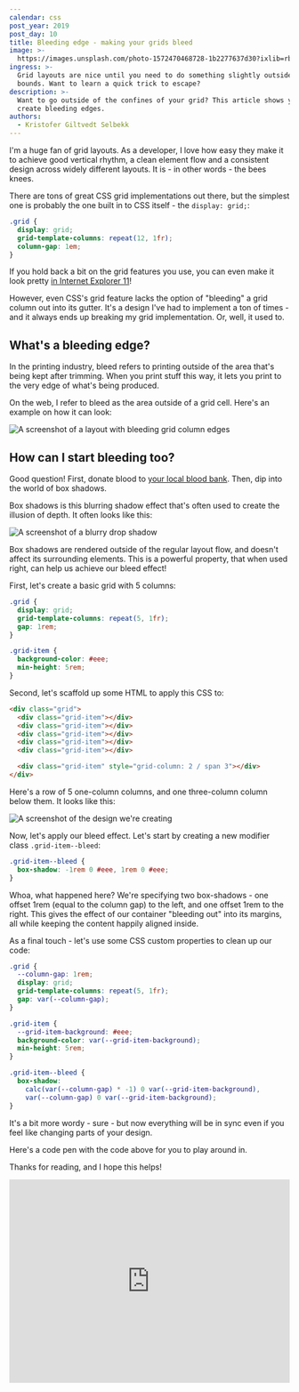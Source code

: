 ```yaml
---
calendar: css
post_year: 2019
post_day: 10
title: Bleeding edge - making your grids bleed
image: >-
  https://images.unsplash.com/photo-1572470468728-1b2277637d30?ixlib=rb-1.2.1&ixid=eyJhcHBfaWQiOjEyMDd9&auto=format&fit=crop&w=2250&q=80
ingress: >-
  Grid layouts are nice until you need to do something slightly outside of its
  bounds. Want to learn a quick trick to escape?
description: >-
  Want to go outside of the confines of your grid? This article shows you how to
  create bleeding edges.
authors:
  - Kristofer Giltvedt Selbekk
---
```

I'm a huge fan of grid layouts. As a developer, I love how easy they make it to achieve good vertical rhythm, a clean element flow and a consistent design across widely different layouts. It is - in other words - the bees knees.

There are tons of great CSS grid implementations out there, but the simplest one is probably the one built in to CSS itself - the `display: grid;`:

```css
.grid {
  display: grid;
  grid-template-columns: repeat(12, 1fr);
  column-gap: 1em;
}
```

If you hold back a bit on the grid features you use, you can even make it look pretty [in Internet Explorer 11](https://medium.com/@elad/supporting-css-grid-in-internet-explorer-b38669e75d66)!

However, even CSS's grid feature lacks the option of "bleeding" a grid column out into its gutter. It's a design I've had to implement a ton of times - and it always ends up breaking my grid implementation. Or, well, it used to.

## What's a bleeding edge?

In the printing industry, bleed refers to printing outside of the area that's being kept after trimming. When you print stuff this way, it lets you print to the very edge of what's being produced.

On the web, I refer to bleed as the area outside of a grid cell. Here's an example on how it can look:

![A screenshot of a layout with bleeding grid column edges](https://i.ibb.co/Bs2pyzn/Skjermbilde-2019-11-20-kl-21-57-56.png)

## How can I start bleeding too?

Good question! First, donate blood to [your local blood bank](https://www.rodekors.no/gi-blod/). Then, dip into the world of box shadows.

Box shadows is this blurring shadow effect that's often used to create the illusion of depth. It often looks like this:

![A screenshot of a blurry drop shadow](https://i.ibb.co/Hdqt9fY/image.png)

Box shadows are rendered outside of the regular layout flow, and doesn't affect its surrounding elements. This is a powerful property, that when used right, can help us achieve our bleed effect!

First, let's create a basic grid with 5 columns:

```css
.grid {
  display: grid;
  grid-template-columns: repeat(5, 1fr);
  gap: 1rem;
}

.grid-item {
  background-color: #eee;
  min-height: 5rem;
}
```

Second, let's scaffold up some HTML to apply this CSS to:

```html
<div class="grid">
  <div class="grid-item"></div>
  <div class="grid-item"></div>
  <div class="grid-item"></div>
  <div class="grid-item"></div>
  <div class="grid-item"></div>

  <div class="grid-item" style="grid-column: 2 / span 3"></div>
</div>
```

Here's a row of 5 one-column columns, and one three-column column below them. It looks like this:

![A screenshot of the design we're creating](https://i.ibb.co/svC4D55/image.png)

Now, let's apply our bleed effect. Let's start by creating a new modifier class `.grid-item--bleed`:

```css
.grid-item--bleed {
  box-shadow: -1rem 0 #eee, 1rem 0 #eee;
}
```

Whoa, what happened here? We're specifying two box-shadows - one offset 1rem (equal to the column gap) to the left, and one offset 1rem to the right. This gives the effect of our container "bleeding out" into its margins, all while keeping the content happily aligned inside.

As a final touch - let's use some CSS custom properties to clean up our code:

```css
.grid {
  --column-gap: 1rem;
  display: grid;
  grid-template-columns: repeat(5, 1fr);
  gap: var(--column-gap);
}

.grid-item {
  --grid-item-background: #eee;
  background-color: var(--grid-item-background);
  min-height: 5rem;
}

.grid-item--bleed {
  box-shadow: 
    calc(var(--column-gap) * -1) 0 var(--grid-item-background), 
    var(--column-gap) 0 var(--grid-item-background);
}
```

It's a bit more wordy - sure - but now everything will be in sync even if you feel like changing parts of your design.

Here's a code pen with the code above for you to play around in.

Thanks for reading, and I hope this helps!

<iframe height="366" style="width: 100%;" scrolling="no" title="Bleeding grid columns" src="https://codepen.io/selbekk/embed/GRReWzV?height=366&theme-id=default&default-tab=css,result" frameborder="no" allowtransparency="true" allowfullscreen="true">
</iframe>

